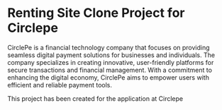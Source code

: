 # Renting Site Clone Project for Circlepe

CirclePe is a financial technology company that focuses on providing seamless digital payment solutions for businesses and individuals. The company specializes in creating innovative, user-friendly platforms for secure transactions and financial management. With a commitment to enhancing the digital economy, CirclePe aims to empower users with efficient and reliable payment tools.

This project has been created for the application at Circlepe
